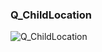 ### Q_ChildLocation


![Q_ChildLocation](https://user-images.githubusercontent.com/116869307/214147140-820ec964-b57a-499c-9e0d-1811b56a585c.png)








































